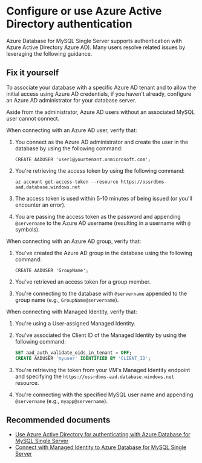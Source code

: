 <properties
    pageTitle="Configure or use Azure Active Directory authentication with Azure Database for MySQL Single Server"
    description="Configure or use Azure Active Directory authentication with Azure Database for MySQL Single Server"
    service="microsoft.dbformysql"
    resource="servers"
    ms.author="bahusse, jtoland"
    selfhelptype="Generic"
    supporttopicids="32788628"
    resourcetags="servers,databases"
    productpesids="17343"
    cloudenvironments="public,fairfax,usnat,ussec"
    articleid="8e79f953-0364-4ea9-8d3c-999588a556bd"
    ownershipId="AzureData_AzureDatabaseforMySQL"
/>

# Configure or use Azure Active Directory authentication

Azure Database for MySQL Single Server supports authentication with Azure Active Directory Azure AD). Many users resolve related issues by leveraging the following guidance.

## Fix it yourself

To associate your database with a specific Azure AD tenant and to allow the initial access using Azure AD credentials, if you haven't already, configure an Azure AD administrator for your database server.

Aside from the administrator, Azure AD users without an associated MySQL user cannot connect.

When connecting with an Azure AD user, verify that:

1. You connect as the Azure AD administrator and create the user in the database by using the following command:

   `CREATE AADUSER 'user1@yourtenant.onmicrosoft.com';`

2. You're retrieving the access token by using the following command:

   `az account get-access-token --resource https://ossrdbms-aad.database.windows.net`

3. The access token is used within 5-10 minutes of being issued (or you'll encounter an error).
4. You are passing the access token as the password and appending `@servername` to the Azure AD username (resulting in a username with `@` symbols).

When connecting with an Azure AD group, verify that:

1. You've created the Azure AD group in the database using the following command:

   `CREATE AADUSER 'GroupName';`

2. You've retrieved an access token for a group member.
3. You're connecting to the database with `@servername` appended to the group name (e.g., `GroupName@servername`).

When connecting with Managed Identity, verify that:

1. You're using a User-assigned Managed Identity.
2. You've associated the Client ID of the Managed Identity by using the following command:

   ```sql
   SET aad_auth_validate_oids_in_tenant = OFF;
   CREATE AADUSER 'myuser' IDENTIFIED BY 'CLIENT_ID';
   ```

3. You're retrieving the token from your VM's Managed Identity endpoint and specifying the `https://ossrdbms-aad.database.windows.net` resource.
4. You're connecting with the specified MySQL user name and appending `@servername` (e.g., `myapp@servername`).

## **Recommended documents**

* [Use Azure Active Directory for authenticating with Azure Database for MySQL Single Server](https://docs.microsoft.com/azure/mysql/howto-configure-sign-in-azure-ad-authentication)
* [Connect with Managed Identity to Azure Database for MySQL Single Server](https://docs.microsoft.com/azure/mysql/howto-connect-with-managed-identity)

